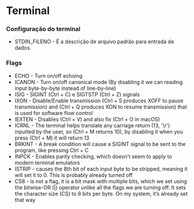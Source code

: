 # Terminal

### Configuração do terminal

<ul>
<li>STDIN_FILENO - É a descrição de arquivo padrão para entrada de dados.</li>

</ul>

### Flags

<ul>
<li>ECHO - Turn on/off echoing</li>
<li>ICANON - Turn on/off canonical mode (By disabling it we can reading input byte-by-byte instead of line-by-line)</li>
<li>ISIG - SIGINT (Ctrl + C) e SIGTSTP (Ctrl + Z) signals</li>
<li>IXON - Disable/Enable transmission (Ctrl + S produces XOFF to pause transmission) and (Ctrl + Q produces XON to resume transmission) that is used for software flow control</li>
<li>IEXTEN - Disables (Ctrl + V) and also fix (Ctrl + O in macOS)</li>
<li>ICRNL - The terminal helps translate any carriage return (13, '\r') inputted by the user, so (Ctrl + M returns 10), by disabling it when you press (Ctrl + M) it will return 13</li>
<li>BRKINT - A break condition will cause a SIGINT signal to be sent to the program, like pressing Ctrl + C</li>
<li>INPCK - Enables parity checking, which doesn't seem to apply to modern terminal emulators</li>
<li>ISTRIP - causes the 8th bit of each input byte to be stripped, meaning it will set it to 0. This is probably already turned off</li>
<li>CS8 - is not a flag, it is a bit mask with multiple bits, which we set using the bitwise-OR (|) operator unlike all the flags we are turning off. It sets the character size (CS) to 8 bits per byte. On my system, it’s already set that way</li>

</ul>